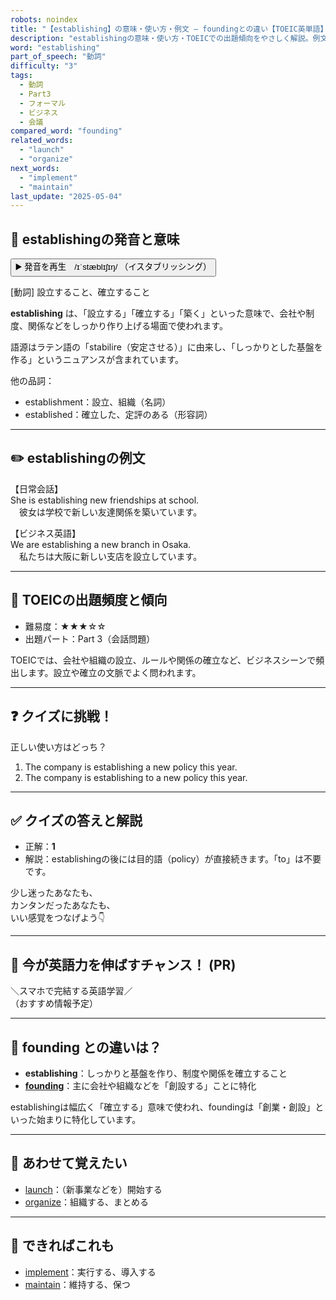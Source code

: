 ```yaml
---
robots: noindex
title: "【establishing】の意味・使い方・例文 ― foundingとの違い【TOEIC英単語】"
description: "establishingの意味・使い方・TOEICでの出題傾向をやさしく解説。例文・クイズ付きでfoundingとの違いもわかりやすく学べます。"
word: "establishing"
part_of_speech: "動詞"
difficulty: "3"
tags:
  - 動詞
  - Part3
  - フォーマル
  - ビジネス
  - 会議
compared_word: "founding"
related_words:
  - "launch"
  - "organize"
next_words:
  - "implement"
  - "maintain"
last_update: "2025-05-04"
---
```


## 🔰 establishingの発音と意味

<button class="play-audio" onclick="playTTS('establishing')">
  <span class="play-audio-main">
    ▶️ 発音を再生　/ɪˈstæblɪʃɪŋ/
  </span>
  <span class="play-audio-sub">
    （イスタブリッシング）
  </span>
</button>

[動詞] 設立すること、確立すること

**establishing** は、「設立する」「確立する」「築く」といった意味で、会社や制度、関係などをしっかり作り上げる場面で使われます。

語源はラテン語の「stabilire（安定させる）」に由来し、「しっかりとした基盤を作る」というニュアンスが含まれています。

他の品詞：  
- establishment：設立、組織（名詞）
- established：確立した、定評のある（形容詞）

---

## ✏️ establishingの例文

【日常会話】  
She is establishing new friendships at school.  
　彼女は学校で新しい友達関係を築いています。

【ビジネス英語】  
We are establishing a new branch in Osaka.  
　私たちは大阪に新しい支店を設立しています。

---

## 🎯 TOEICの出題頻度と傾向

- 難易度：★★★☆☆
- 出題パート：Part 3（会話問題）

TOEICでは、会社や組織の設立、ルールや関係の確立など、ビジネスシーンで頻出します。設立や確立の文脈でよく問われます。

---

## ❓ クイズに挑戦！

正しい使い方はどっち？

1. The company is establishing a new policy this year.  
2. The company is establishing to a new policy this year.

---

## ✅ クイズの答えと解説

- 正解：**1**
- 解説：establishingの後には目的語（policy）が直接続きます。「to」は不要です。

少し迷ったあなたも、  
カンタンだったあなたも、  
いい感覚をつなげよう👇️

---

## 🚀 今が英語力を伸ばすチャンス！ (PR)

<div class="info-center">
＼スマホで完結する英語学習／<br>  
（おすすめ情報予定）
</div>

---

## 🤔  founding との違いは？

- **establishing**：しっかりと基盤を作り、制度や関係を確立すること
- **[founding](/word/founding)**：主に会社や組織などを「創設する」ことに特化

establishingは幅広く「確立する」意味で使われ、foundingは「創業・創設」といった始まりに特化しています。

---

## 🧩 あわせて覚えたい

- [launch](/word/launch)：（新事業などを）開始する
- [organize](/word/organize)：組織する、まとめる

---

## 📖 できればこれも

- [implement](/word/implement)：実行する、導入する
- [maintain](/word/maintain)：維持する、保つ

<!-- cvid: aid21_bid47 -->
